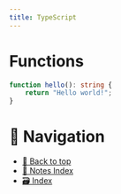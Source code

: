 ```yaml
---
title: TypeScript
---
```


# Functions

```typescript
function hello(): string {
    return "Hello world!";
}
```

# 🧭 Navigation

-   [🔼 Back to top](#)
-   [📑 Notes Index](../../index.md)
-   [🗃️ Index](/media/mikeX/Nextcloud/index.md)
